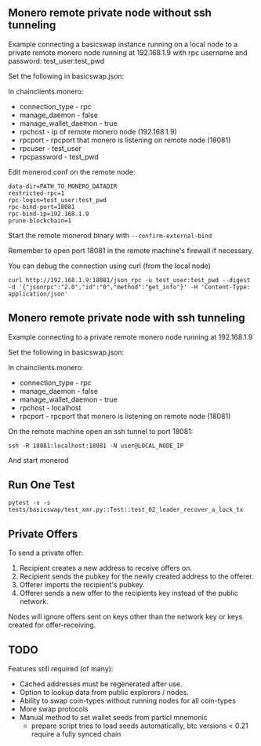 
## Monero remote private node without ssh tunneling

Example connecting a basicswap instance running on a local node to a private
remote monero node running at 192.168.1.9 with rpc username and password:
test_user:test_pwd

Set the following in basicswap.json:

In chainclients.monero:
- connection_type - rpc
- manage_daemon - false
- manage_wallet_daemon - true
- rpchost - ip of remote monero node (192.168.1.9)
- rpcport - rpcport that monero is listening on remote node (18081)
- rpcuser - test_user
- rpcpassword - test_pwd


Edit monerod.conf on the remote node:

    data-dir=PATH_TO_MONERO_DATADIR
    restricted-rpc=1
    rpc-login=test_user:test_pwd
    rpc-bind-port=18081
    rpc-bind-ip=192.168.1.9
    prune-blockchain=1

Start the remote monerod binary with `--confirm-external-bind`

Remember to open port 18081 in the remote machine's firewall if necessary.

You can debug the connection using curl (from the local node)

    curl http://192.168.1.9:18081/json_rpc -u test_user:test_pwd --digest -d '{"jsonrpc":"2.0","id":"0","method":"get_info"}' -H 'Content-Type: application/json'


## Monero remote private node with ssh tunneling

Example connecting to a private remote monero node running at 192.168.1.9

Set the following in basicswap.json:

In chainclients.monero:
- connection_type - rpc
- manage_daemon - false
- manage_wallet_daemon - true
- rpchost - localhost
- rpcport - rpcport that monero is listening on remote node (18081)

On the remote machine open an ssh tunnel to port 18081:

    ssh -R 18081:localhost:18081 -N user@LOCAL_NODE_IP

And start monerod


## Run One Test

```
pytest -v -s tests/basicswap/test_xmr.py::Test::test_02_leader_recover_a_lock_tx
```


## Private Offers

To send a private offer:
 1. Recipient creates a new address to receive offers on.
 2. Recipient sends the pubkey for the newly created address to the offerer.
 3. Offerer imports the recipient's pubkey.
 4. Offerer sends a new offer to the recipients key instead of the public network.

Nodes will ignore offers sent on keys other than the network key or keys created for offer-receiving.


## TODO

Features still required (of many):
 - Cached addresses must be regenerated after use.
 - Option to lookup data from public explorers / nodes.
 - Ability to swap coin-types without running nodes for all coin-types
 - More swap protocols
 - Manual method to set wallet seeds from particl mnemonic
    - prepare script tries to load seeds automatically, btc versions < 0.21 require a fully synced chain
